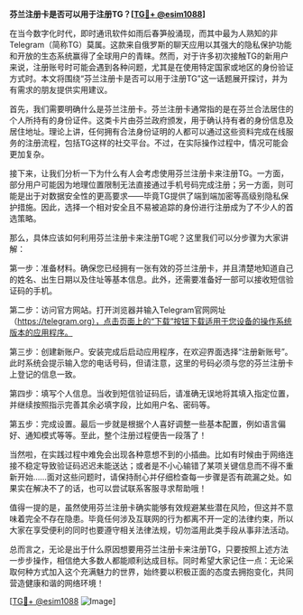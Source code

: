 **芬兰注册卡是否可以用于注册TG？[[TG💪+ @esim1088](https://t.me/s/esim1088)]**

在当今数字化时代，即时通讯软件如雨后春笋般涌现，而其中最为人熟知的非Telegram（简称TG）莫属。这款来自俄罗斯的聊天应用以其强大的隐私保护功能和开放的生态系统赢得了全球用户的青睐。然而，对于许多初次接触TG的新用户来说，注册账号时可能会遇到各种问题，尤其是在使用特定国家或地区的身份验证方式时。本文将围绕“芬兰注册卡是否可以用于注册TG”这一话题展开探讨，并为有需求的朋友提供实用建议。

首先，我们需要明确什么是芬兰注册卡。芬兰注册卡通常指的是在芬兰合法居住的个人所持有的身份证件。这类卡片由芬兰政府颁发，用于确认持有者的身份信息及居住地址。理论上讲，任何拥有合法身份证明的人都可以通过这些资料完成在线服务的注册流程，包括TG这样的社交平台。不过，在实际操作过程中，情况可能会更加复杂。

接下来，让我们分析一下为什么有人会考虑使用芬兰注册卡来注册TG。一方面，部分用户可能因为地理位置限制无法直接通过手机号码完成注册；另一方面，则可能是出于对数据安全性的更高要求——毕竟TG提供了端到端加密等高级别隐私保护措施。因此，选择一个相对安全且不易被追踪的身份进行注册成为了不少人的首选策略。

那么，具体应该如何利用芬兰注册卡来注册TG呢？这里我们可以分步骤为大家讲解：

第一步：准备材料。确保您已经拥有一张有效的芬兰注册卡，并且清楚地知道自己的姓名、出生日期以及住址等基本信息。此外，还需要准备好一部可以接收短信验证码的手机。

第二步：访问官方网站。打开浏览器并输入Telegram官网网址（https://telegram.org），点击页面上的“下载”按钮下载适用于您设备的操作系统版本的应用程序。

第三步：创建新账户。安装完成后启动应用程序，在欢迎界面选择“注册新账号”。此时系统会提示输入您的电话号码，但请注意，这里的号码必须与您的芬兰注册卡上登记的信息一致。

第四步：填写个人信息。当收到短信验证码后，请准确无误地将其填入指定位置，并继续按照指示完善其余必填字段，比如用户名、密码等。

第五步：完成设置。最后一步就是根据个人喜好调整一些基本配置，例如语言偏好、通知模式等等。至此，整个注册过程便告一段落了！

当然啦，在实践过程中难免会出现各种意想不到的小插曲。比如有时候由于网络连接不稳定导致验证码迟迟未能送达；或者是不小心输错了某项关键信息而不得不重新开始……面对这些问题时，请保持耐心并仔细检查每一步骤是否有疏漏之处。如果实在解决不了的话，也可以尝试联系客服寻求帮助哦！

值得一提的是，虽然使用芬兰注册卡确实能够有效规避某些潜在风险，但这并不意味着完全不存在隐患。毕竟任何涉及互联网的行为都离不开一定的法律约束，所以大家在享受便利的同时也要遵守相关法律法规，切勿滥用此类手段从事非法活动。

总而言之，无论是出于什么原因想要用芬兰注册卡来注册TG，只要按照上述方法一步步操作，相信绝大多数人都能顺利达成目标。同时希望大家记住一点：无论采取何种方式加入这个充满魅力的世界，始终要以积极正面的态度去拥抱变化，共同营造健康和谐的网络环境！ 

[[TG💪+ @esim1088](https://t.me/s/esim1088) ![Image](https://i.postimg.cc/4NQfJmqS/Snipaste-2025-05-13-00-14-12.png)]